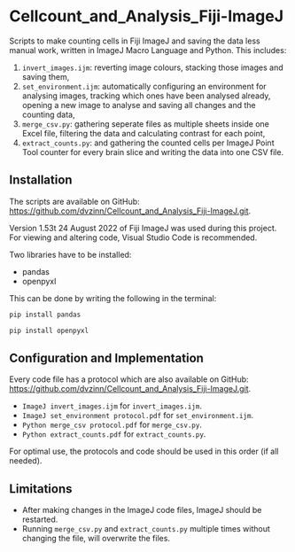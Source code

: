 # Cellcount_and_Analysis_Fiji-ImageJ
 Scripts to make counting cells in Fiji ImageJ and saving the data less manual work, written in ImageJ Macro Language and Python.
 This includes:
 1. `invert_images.ijm`: reverting image colours, stacking those images and saving them,
 2. `set_environment.ijm`: automatically configuring an environment for analysing images, tracking which ones have been analysed already, opening a new image to analyse and saving all changes and the counting data,
 3. `merge_csv.py`: gathering seperate files as multiple sheets inside one Excel file, filtering the data and calculating contrast for each point,
 4. `extract_counts.py`: and gathering the counted cells per ImageJ Point Tool counter for every brain slice and writing the data into one CSV file. 

## Installation  
The scripts are available on GitHub: https://github.com/dvzinn/Cellcount_and_Analysis_Fiji-ImageJ.git.

Version 1.53t 24 August 2022 of Fiji ImageJ was used during this project.
For viewing and altering code, Visual Studio Code is recommended.

Two libraries have to be installed:
- pandas
- openpyxl

This can be done by writing the following in the terminal: 
```bash
pip install pandas
```
```bash
pip install openpyxl
```

## Configuration and Implementation
Every code file has a protocol which are also available on GitHub: https://github.com/dvzinn/Cellcount_and_Analysis_Fiji-ImageJ.git.
- `ImageJ invert_images.ijm` for `invert_images.ijm`.
- `ImageJ set_environment protocol.pdf` for `set_environment.ijm`.
- `Python merge_csv protocol.pdf` for `merge_csv.py`.
- `Python extract_counts.pdf` for `extract_counts.py`.

For optimal use, the protocols and code should be used in this order (if all needed).

## Limitations
- After making changes in the ImageJ code files, ImageJ should be restarted. 
- Running `merge_csv.py` and `extract_counts.py` multiple times without changing the file, will overwrite the files.
